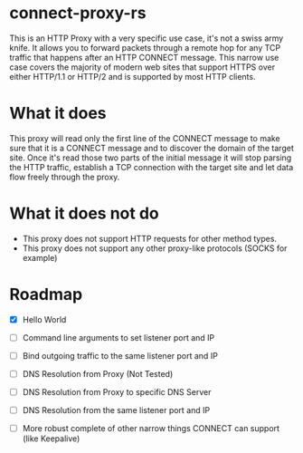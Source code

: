 # connect-proxy-rs

This is an HTTP Proxy with a very specific use case, it's not a swiss army knife. It allows you to forward packets through a remote hop for any TCP traffic that happens after an HTTP CONNECT message. This narrow use case covers the majority of modern web sites that support HTTPS over either HTTP/1.1 or HTTP/2 and is supported by most HTTP clients.

# What it does

This proxy will read only the first line of the CONNECT message to make sure that it is a CONNECT message and to discover the domain of the target site. Once it's read those two parts of the initial message it will stop parsing the HTTP traffic, establish a TCP connection with the target site and let data flow freely through the proxy.

# What it does not do

- This proxy does not support HTTP requests for other method types.
- This proxy does not support any other proxy-like protocols (SOCKS for example)

# Roadmap

- [x] Hello World
- [ ] Command line arguments to set listener port and IP
- [ ] Bind outgoing traffic to the same listener port and IP
- [ ] DNS Resolution from Proxy (Not Tested)
- [ ] DNS Resolution from Proxy to specific DNS Server
- [ ] DNS Resolution from the same listener port and IP
- [ ] More robust complete of other narrow things CONNECT can support (like Keepalive)

